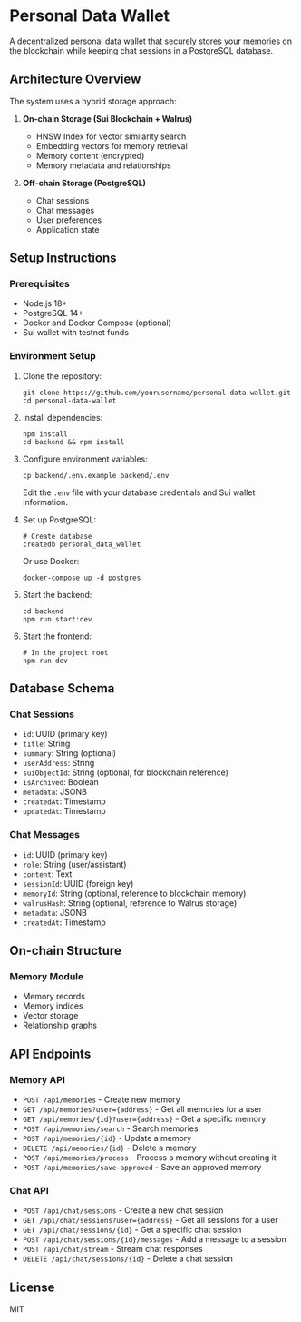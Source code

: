 # Personal Data Wallet

A decentralized personal data wallet that securely stores your memories on the blockchain while keeping chat sessions in a PostgreSQL database.

## Architecture Overview

The system uses a hybrid storage approach:

1. **On-chain Storage (Sui Blockchain + Walrus)**
   - HNSW Index for vector similarity search
   - Embedding vectors for memory retrieval
   - Memory content (encrypted)
   - Memory metadata and relationships

2. **Off-chain Storage (PostgreSQL)**
   - Chat sessions
   - Chat messages
   - User preferences
   - Application state

## Setup Instructions

### Prerequisites

- Node.js 18+
- PostgreSQL 14+
- Docker and Docker Compose (optional)
- Sui wallet with testnet funds

### Environment Setup

1. Clone the repository:
   ```
   git clone https://github.com/yourusername/personal-data-wallet.git
   cd personal-data-wallet
   ```

2. Install dependencies:
   ```
   npm install
   cd backend && npm install
   ```

3. Configure environment variables:
   ```
   cp backend/.env.example backend/.env
   ```
   Edit the `.env` file with your database credentials and Sui wallet information.

4. Set up PostgreSQL:
   ```
   # Create database
   createdb personal_data_wallet
   ```
   
   Or use Docker:
   ```
   docker-compose up -d postgres
   ```

5. Start the backend:
   ```
   cd backend
   npm run start:dev
   ```

6. Start the frontend:
   ```
   # In the project root
   npm run dev
   ```

## Database Schema

### Chat Sessions
- `id`: UUID (primary key)
- `title`: String
- `summary`: String (optional)
- `userAddress`: String
- `suiObjectId`: String (optional, for blockchain reference)
- `isArchived`: Boolean
- `metadata`: JSONB
- `createdAt`: Timestamp
- `updatedAt`: Timestamp

### Chat Messages
- `id`: UUID (primary key)
- `role`: String (user/assistant)
- `content`: Text
- `sessionId`: UUID (foreign key)
- `memoryId`: String (optional, reference to blockchain memory)
- `walrusHash`: String (optional, reference to Walrus storage)
- `metadata`: JSONB
- `createdAt`: Timestamp

## On-chain Structure

### Memory Module
- Memory records
- Memory indices
- Vector storage
- Relationship graphs

## API Endpoints

### Memory API
- `POST /api/memories` - Create new memory
- `GET /api/memories?user={address}` - Get all memories for a user
- `GET /api/memories/{id}?user={address}` - Get a specific memory
- `POST /api/memories/search` - Search memories
- `POST /api/memories/{id}` - Update a memory
- `DELETE /api/memories/{id}` - Delete a memory
- `POST /api/memories/process` - Process a memory without creating it
- `POST /api/memories/save-approved` - Save an approved memory

### Chat API
- `POST /api/chat/sessions` - Create a new chat session
- `GET /api/chat/sessions?user={address}` - Get all sessions for a user
- `GET /api/chat/sessions/{id}` - Get a specific chat session
- `POST /api/chat/sessions/{id}/messages` - Add a message to a session
- `POST /api/chat/stream` - Stream chat responses
- `DELETE /api/chat/sessions/{id}` - Delete a chat session

## License

MIT